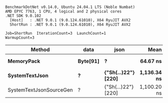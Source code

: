 ```

BenchmarkDotNet v0.14.0, Ubuntu 24.04.1 LTS (Noble Numbat)
AMD EPYC 7763, 1 CPU, 4 logical and 2 physical cores
.NET SDK 9.0.102
  [Host]   : .NET 9.0.1 (9.0.124.61010), X64 RyuJIT AVX2
  ShortRun : .NET 9.0.1 (9.0.124.61010), X64 RyuJIT AVX2

Job=ShortRun  IterationCount=3  LaunchCount=1  
WarmupCount=3  

```
| Method                  | data     | json                | Mean        | Error     | StdDev   | Min         | Max         | Gen0   | Allocated |
|------------------------ |--------- |-------------------- |------------:|----------:|---------:|------------:|------------:|-------:|----------:|
| **MemoryPack**              | **Byte[91]** | **?**                   |    **64.67 ns** |  **27.56 ns** | **1.511 ns** |    **63.75 ns** |    **66.41 ns** | **0.0100** |     **168 B** |
| **SystemTextJson**          | **?**        | **{&quot;Sh(...)22&quot;} [220]** | **1,136.34 ns** | **110.65 ns** | **6.065 ns** | **1,132.00 ns** | **1,143.27 ns** | **0.0095** |     **168 B** |
| SystemTextJsonSourceGen | ?        | {&quot;Sh(...)22&quot;} [220] | 1,100.20 ns | 115.45 ns | 6.328 ns | 1,096.06 ns | 1,107.49 ns | 0.0095 |     168 B |
